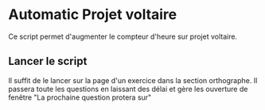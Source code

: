 # Automatic Projet voltaire

Ce script permet d'augmenter le compteur d'heure sur projet voltaire.

## Lancer le script

Il suffit de le lancer sur la page d'un exercice dans la section orthographe.
Il passera toute les questions en laissant des délai et gère les ouverture de fenêtre "La prochaine question protera sur"
